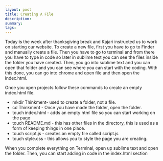 ```yaml
---
layout: post
title: Creating A File
description: 
summary: 
tags:
---
```

Today is the week after thanksgiving break and Kajari instructed us to work on starting our website. To create a new file, first you have to go to Finder and manually create a file. Then you have to go to terminal and from there you have to type in code so later in sublime text you can see the files inside the folder you have created. Then, you go into sublime text and you can open that folder and you can see where you can start with the coding. WIth this done, you can go into chrome and open file and then open the index.html. 

Once you open projects follow these commands to create an empty index.html file.

* mkdir Thinkment- used to create a folder, not a file.
* cd Thinkment - Once you have made the folder, open the folder.
* touch index.html - adds an empty html file so you can start working on the page 
* touch README.md - this has other files in the directory, this is used as a form of keeping things in one place.
* touch script.js - creates an empty file called script.js
* touch style.css - this allows you to style the page you are creating.

When you complete everything on Terminal, open up sublime text and open the folder. Then, you can start adding in code in the index.html section 
